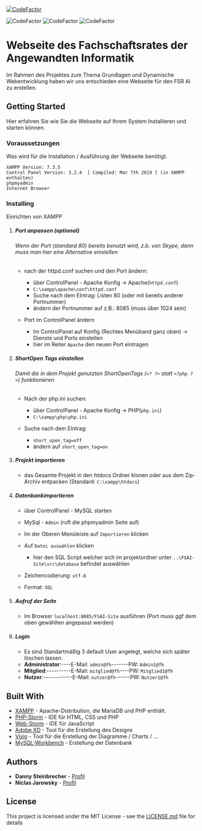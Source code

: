 [![CodeFactor](https://www.codefactor.io/repository/github/darthkali/dwp-gwp-project/badge/master?s=17405f65133fc8d0a0ea804b4fb6c4fac532809e)](https://www.codefactor.io/repository/github/darthkali/dwp-gwp-project/overview/master)

![CodeFactor](https://img.shields.io/badge/PHP-7.4.1-blue)
![CodeFactor](https://img.shields.io/badge/xampp-7.3.5-orange)
![CodeFactor](https://img.shields.io/badge/MariaDB-10.4.11-Yellow)



# Webseite des Fachschaftsrates der Angewandten Informatik
Im Rahmen des Projektes zum Thema Grundlagen und Dynamische Webentwicklung haben wir uns entschieden eine Webseite für den FSR AI zu erstellen.

## Getting Started

Hier erfahren Sie wie Sie die Webseite auf Ihrem System Installieren und starten können.

### Voraussetzungen

Was wird für die Installation / Ausführung der Webseite benötigt.

```
XAMPP Version: 7.3.5
Control Panel Version: 3.2.4  [ Compiled: Mar 7th 2019 ] (in XAMPP enthalten)
phpmyadmin
Internet Browser
```

### Installing

Einrichten von XAMPP

1. ##### Port anpassen (optional)

   ###### Wenn der Port (standard 80) bereits benutzt wird, z.b. von Skype, dann muss man hier eine Alternative einstellen

    * nach der httpd.conf suchen und den Port ändern:
        * über ControlPanel - Apache Konfig -> Apache(`httpd.conf`)
        * `C:\xampp\apache\conf\httpd.conf`
        * Suche nach dem EIntrag: Listen 80 (oder mit bereits anderer Portnummer)
        * ändern der Portnummer auf z.B.: 8085 (muss über 1024 sein)

    * Port im ControlPanel ändern
        * Im ControlPanel auf Konfig (Rechtes Menüband ganz oben) -> Dienste und Ports einstellen
        * hier im Reiter `Apache` den neuen Port eintragen

2. ##### ShortOpen Tags einstellen
   ###### Damit die in dem Projekt genutzten ShortOpenTags (`<? ?>` statt `<?php ?>`) funktionieren
   
    * Nach der php.ini suchen:
        * über ControlPanel - Apache Konfig -> PHP(`php.ini`)
        * `C:\xampp\php\php.ini`
    
    * Suche nach dem EIntrag: 
        * `short_open_tag=off`
        * ändern auf `short_open_tag=on`

3. ##### Projekt importieren
    * das Gesamte Projekt in den htdocs Ordner klonen oder aus dem Zip-Archiv entpacken (Standard: `C:\xampp\htdocs`)

4. ##### Datenbankimportieren
    * über ControlPanel - MySQL starten
    * MySql - `Admin` (ruft die phpmyadmin Seite auf)
    * Im der Oberen Menüleiste auf `Importieren` klicken
    * Auf `Datei auswählen` klicken
           
        * hier den SQL Script welcher sich im projektordner unter `..\FSAI-Site\src\database` befindet auswählen
    
    * Zeichencodierung: `utf-8`
    * Format: `SQL`

5. ##### Aufruf der Seite
    * Im Browser `localhost:8085/FSAI-Site` ausführen (Port muss ggf dem oben gewählten angepasst werden)

6. ##### Login
    * Es sind Standartmäßig 3 default User angelegt, welche sich später löschen lassen.
    * **Administrator**:----E-Mail: `admin@fh`-------PW: `Admin1@fh`
    * **Mitglied**:----------E-Mail: `mitglied@fh`----PW: `Mitglied1@fh`
    * **Nutzer**:------------E-Mail: `nutzer@fh`------PW: `Nutzer1@fh`

## Built With

* [XAMPP](https://www.apachefriends.org/de/index.html) - Apache-Distribution, die MariaDB und PHP enthält.
* [PHP-Storm](https://www.jetbrains.com/phpstorm/) - IDE für HTML, CSS und PHP
* [Web-Storm](https://www.jetbrains.com/webstorm/) - IDE für JavaScript
* [Adobe XD](https://www.adobe.com/de/products/xd.html) - Tool für die Erstellung des Designs
* [Visio](https://products.office.com/de-de/visio) - Tool für die Erstellung der Diagramme / Charts / ...
* [MySQL-Workbench](https://www.mysql.com/de/products/workbench/) - Erstellung der Datenbank

## Authors

* **Danny Steinbrecher** - [Profil](https://github.com/darthkali)
* **Niclas Jarowsky** - [Profil](https://github.com/TotalFlash)

## License

This project is licensed under the MIT License - see the [LICENSE.md](LICENSE.md) file for details
